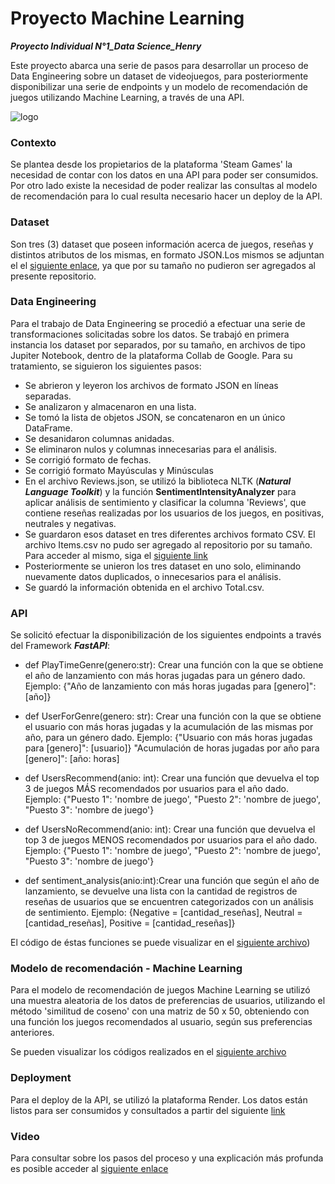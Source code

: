 # Proyecto Machine Learning 
***Proyecto Individual N°1_Data Science_Henry***

Este proyecto abarca una serie de pasos para desarrollar un proceso de Data Engineering sobre un dataset de videojuegos, para posteriormente disponibilizar una serie de endpoints y un modelo de recomendación de juegos utilizando Machine Learning, a través de una API.

![logo](https://www.datascience-pm.com/wp-content/uploads/2021/06/ml-ops-venn-diagram-600.png)

### Contexto
Se plantea desde los propietarios de la plataforma 'Steam Games' la necesidad de contar con los datos en una API para poder ser consumidos. Por otro lado existe la necesidad de poder realizar las consultas al modelo de recomendación para lo cual resulta necesario hacer un deploy de la API.

### Dataset
Son tres (3) dataset que poseen información acerca de juegos, reseñas y distintos atributos de los mismas, en formato JSON.Los mismos se adjuntan el el [siguiente enlace](https://drive.google.com/drive/folders/1r0yc_x2rVsMoTVIUFw3W3Zh0UaXi7wvF?usp=drive_link), ya que por su tamaño no pudieron ser agregados al presente repositorio. 


### Data Engineering
Para el trabajo de Data Engineering se procedió a efectuar una serie de transformaciones solicitadas sobre los datos. Se trabajó en primera instancia los dataset por separados, por su tamaño, en archivos de tipo Jupiter Notebook, dentro de la plataforma Collab de Google. Para su tratamiento, se siguieron los siguientes pasos:
* Se abrieron y leyeron los archivos de formato JSON en líneas separadas.
* Se analizaron y almacenaron en una lista.
* Se tomó la lista de objetos JSON, se concatenaron en un único DataFrame.
* Se desanidaron columnas anidadas.
* Se eliminaron nulos y columnas innecesarias para el análisis.
* Se corrigió formato de fechas.
* Se corrigió formato Mayúsculas y Minúsculas
* En el archivo Reviews.json, se utilizó la biblioteca NLTK (***Natural Language Toolkit***) y la función **SentimentIntensityAnalyzer** para aplicar análisis de sentimiento y clasificar la columna 'Reviews', que contiene reseñas realizadas por los usuarios de los juegos, en positivas, neutrales y negativas. 
* Se guardaron esos dataset en tres diferentes archivos formato CSV. El archivo Items.csv no pudo ser agregado al repositorio por su tamaño. Para acceder al mismo, siga el [siguiente link](https://drive.google.com/file/d/1sSZjSbrGfwv7JrilfZfdxcFbyO_rYuJy/view?usp=sharing)
* Posteriormente se unieron los tres dataset en uno solo, eliminando nuevamente datos duplicados, o innecesarios para el análisis.
* Se guardó la información obtenida en el archivo Total.csv.
  

### API
Se solicitó efectuar la disponibilización de los siguientes endpoints a través del Framework ***FastAPI***:

* def PlayTimeGenre(genero:str): Crear una función con la que se obtiene el año de lanzamiento con más horas jugadas para un género dado. Ejemplo: {"Año de lanzamiento con más horas jugadas para [genero]": [año]}

* def UserForGenre(genero: str): Crear una función con la que se obtiene el usuario con más horas jugadas y la acumulación de las mismas por año, para un género dado. Ejemplo: {"Usuario con más horas jugadas para [genero]": [usuario]} "Acumulación de horas jugadas por año para [genero]": [año: horas]
  
* def UsersRecommend(anio: int): Crear una función que devuelva el top 3 de juegos MÁS recomendados por usuarios para el año dado. Ejemplo: {"Puesto 1": 'nombre de juego', "Puesto 2": 'nombre de juego', "Puesto 3": 'nombre de juego'}

* def UsersNoRecommend(anio: int): Crear una función que devuelva el top 3 de juegos MENOS recomendados por usuarios para el año dado. Ejemplo: {"Puesto 1": 'nombre de juego', "Puesto 2": 'nombre de juego', "Puesto 3": 'nombre de juego'}

* def sentiment_analysis(anio:int):Crear una función que según el año de lanzamiento, se devuelve una lista con la cantidad de registros de reseñas de usuarios que se encuentren categorizados con un análisis de sentimiento. Ejemplo: {Negative = [cantidad_reseñas], Neutral = [cantidad_reseñas], Positive = [cantidad_reseñas]}

El código de éstas funciones se puede visualizar en el [siguiente archivo](https://github.com/ACGomezW/Proyecto_Machine_Learning/blob/main/ParaFunciones.ipynb))


### Modelo de recomendación - Machine Learning
Para el modelo de recomendación de juegos Machine Learning se utilizó una muestra aleatoria de los datos de preferencias de usuarios, utilizando el método 'similitud de coseno' con una matriz de 50 x 50, obteniendo con una función los juegos recomendados al usuario, según sus preferencias anteriores.  

Se pueden visualizar los códigos realizados en el [siguiente archivo](https://github.com/ACGomezW/Proyecto_Machine_Learning/blob/main/ParaML.ipynb)

### Deployment
Para el deploy de la API, se utilizó la plataforma Render. Los datos están listos para ser consumidos y consultados a partir del siguiente [link](https://api-pi1.onrender.com)


### Video
Para consultar sobre los pasos del proceso y una explicación más profunda es posible acceder al [siguiente enlace](https://www.youtube.com/watch?v=rZvtQSl0xxE&t=121s)
